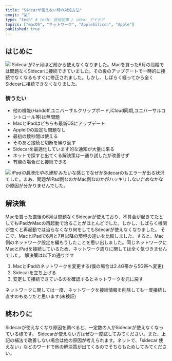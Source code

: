 ```yaml
---
title: "Sidcarが使えない時の対処方法"
emoji: "💻"
type: "tech" # tech: 技術記事 / idea: アイデア
topics: ["macOS", "ネットワーク", "AppleSilicon", "Apple"]
published: true
---
```

## はじめに
![](https://storage.googleapis.com/zenn-user-upload/ba1ff37ea633-20230909.jpg)
Sidecarが2ヶ月ほど前から使えなくなりました。Macを買った6月の段階では問題なくSidecarに接続できていました。その後のアップデートで一時的に接続でなくなるもすぐに修正されました。しかし、しばらく経ってから全くSidecarに接続できなくなりました。
### 情うたい
- 他の機能(Handoff,ユニバーサルクリップボード,iCloud同期,ユニバーサルコントロール等)は無問題
- MacとiPadはどちらも最新OSにアップデート
- AppleIDの設定も問題なし
- 最初の数秒間は使える
- そのあと接続と切断を繰り返す
- Sidecarを最適化しています的な通知が大量に来る
- ネットで探すと出てくる解決策は一通り試したが改善せず
- 有線の場合だと接続できる

![](https://storage.googleapis.com/zenn-user-upload/4440c0488afa-20230909.jpeg)
*iPadの最液化中の通知*
みたいな感じでなぜかSidecarのもエラーが出る状況でした。まあ、問題がiPad側なのかMac側なのかがハッキリしないためなかなか原因が分かりませんでした。

## 解決策
Macを買った直後の6月は問題なくSidecarが使えており、不具合が起きてたとしてもiPadかMacの再起動で治ることがほとんどでした。しかし、しばらく機関が空くと再起動では治らなくなり何をしてもSdecarが使えなくなりました。
そこで、MacとiPadで6月と7月以降の環境の違いを比較しました。すると、Mac側のネットワーク設定を編もうしたことを思い出しました。同じネットワークにMacとiPadを接続しているため、ネットワーク周りに関しては全く気づきませんでした。
解決策は以下の通りです
1. MacとiPadのネットワークを変更する(僕の場合は2.4G帯から5G帯へ変更)
2. Sidecarを立ち上げる
3. 安定して接続できているのを確認するとネットワークを元に戻す

ネットワークに関しては一度、ネットワークを接続情報を削除しても一度接続し直すのもありだと思います(未検証)

## 終わりに
Sidecarが使えなくなり原因を調べると、一定数の人がSidecarが使えなくなっている様です。
Sidecarが使えない方はぜひ一度試してみてください。また、上記の補法で改善しない場合は他の原因が考えられます。ネットで、「sidecar 使えない」などのワードで他の解決策が出てくるのでそちらもためしてみてください。

